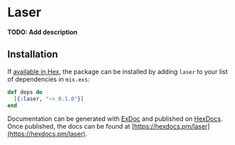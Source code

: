 # Laser

**TODO: Add description**

## Installation

If [available in Hex](https://hex.pm/docs/publish), the package can be installed
by adding `laser` to your list of dependencies in `mix.exs`:

```elixir
def deps do
  [{:laser, "~> 0.1.0"}]
end
```

Documentation can be generated with [ExDoc](https://github.com/elixir-lang/ex_doc)
and published on [HexDocs](https://hexdocs.pm). Once published, the docs can
be found at [https://hexdocs.pm/laser](https://hexdocs.pm/laser).

